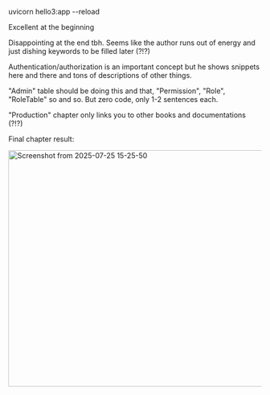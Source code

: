 uvicorn hello3:app --reload

Excellent at the beginning

Disappointing at the end tbh. Seems like the author runs out of energy and just dishing keywords to be filled later (?!?)

Authentication/authorization is an important concept but he shows snippets here and there and tons of descriptions of other things.

"Admin" table should be doing this and that, "Permission", "Role", "RoleTable" so and so. But zero code, only 1-2 sentences each. 

"Production" chapter only links you to other books and documentations (?!?)

Final chapter result:

<img width="1156" height="471" alt="Screenshot from 2025-07-25 15-25-50" src="https://github.com/user-attachments/assets/38f6e670-3856-4203-870a-a6a74c1eba05" />
